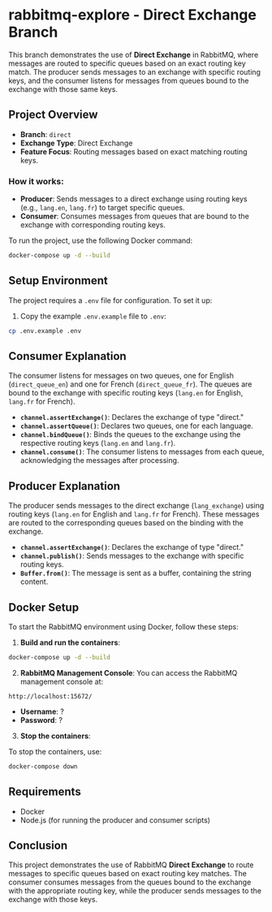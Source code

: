 # rabbitmq-explore - Direct Exchange Branch

This branch demonstrates the use of **Direct Exchange** in RabbitMQ, where messages are routed to specific queues based on an exact routing key match. The producer sends messages to an exchange with specific routing keys, and the consumer listens for messages from queues bound to the exchange with those same keys.

## Project Overview

- **Branch**: `direct`
- **Exchange Type**: Direct Exchange
- **Feature Focus**: Routing messages based on exact matching routing keys.

### How it works:
- **Producer**: Sends messages to a direct exchange using routing keys (e.g., `lang.en`, `lang.fr`) to target specific queues.
- **Consumer**: Consumes messages from queues that are bound to the exchange with corresponding routing keys.

To run the project, use the following Docker command:

```bash
docker-compose up -d --build
```

## Setup Environment

The project requires a `.env` file for configuration. To set it up:

1. Copy the example `.env.example` file to `.env`:

```bash
cp .env.example .env
```

## Consumer Explanation

The consumer listens for messages on two queues, one for English (`direct_queue_en`) and one for French (`direct_queue_fr`). The queues are bound to the exchange with specific routing keys (`lang.en` for English, `lang.fr` for French).

- **`channel.assertExchange()`**: Declares the exchange of type "direct."
- **`channel.assertQueue()`**: Declares two queues, one for each language.
- **`channel.bindQueue()`**: Binds the queues to the exchange using the respective routing keys (`lang.en` and `lang.fr`).
- **`channel.consume()`**: The consumer listens to messages from each queue, acknowledging the messages after processing.

## Producer Explanation

The producer sends messages to the direct exchange (`lang_exchange`) using routing keys (`lang.en` for English and `lang.fr` for French). These messages are routed to the corresponding queues based on the binding with the exchange.

- **`channel.assertExchange()`**: Declares the exchange of type "direct."
- **`channel.publish()`**: Sends messages to the exchange with specific routing keys.
- **`Buffer.from()`**: The message is sent as a buffer, containing the string content.

## Docker Setup

To start the RabbitMQ environment using Docker, follow these steps:

1. **Build and run the containers**:

```bash
docker-compose up -d --build
```

2. **RabbitMQ Management Console**: You can access the RabbitMQ management console at:

```text
http://localhost:15672/
```

- **Username**: ?
- **Password**: ?

3. **Stop the containers**:

To stop the containers, use:

```bash
docker-compose down
```

## Requirements

- Docker
- Node.js (for running the producer and consumer scripts)

## Conclusion

This project demonstrates the use of RabbitMQ **Direct Exchange** to route messages to specific queues based on exact routing key matches. The consumer consumes messages from the queues bound to the exchange with the appropriate routing key, while the producer sends messages to the exchange with those keys.
